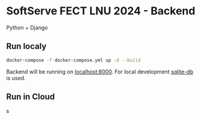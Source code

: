 # SoftServe FECT LNU 2024 - Backend
Python + Django

## Run localy

```sh
docker-compose -f docker-compose.yml up -d --build
```

Backend will be running on [localhost:8000](http://127.0.0.1:8000). For local development [sqlite-db](./db.sqlite3) is used.

## Run in Cloud
s
